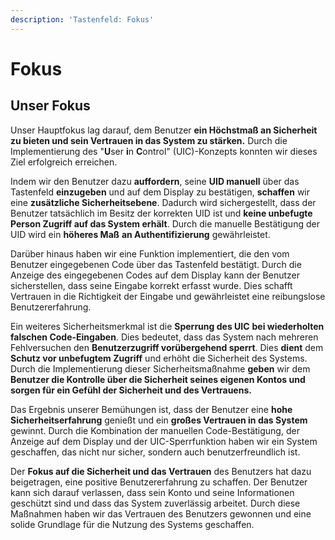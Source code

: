 ```yaml
---
description: 'Tastenfeld: Fokus'
---
```


# Fokus

## Unser Fokus

Unser Hauptfokus lag darauf, dem Benutzer **ein Höchstmaß an Sicherheit zu bieten und sein Vertrauen in das System zu stärken.** Durch die Implementierung des "**U**ser **i**n **C**ontrol" (UIC)-Konzepts konnten wir dieses Ziel erfolgreich erreichen.

Indem wir den Benutzer dazu **auffordern**, seine **UID manuell** über das Tastenfeld **einzugeben** und auf dem Display zu bestätigen, **schaffen** wir eine **zusätzliche Sicherheitsebene**. Dadurch wird sichergestellt, dass der Benutzer tatsächlich im Besitz der korrekten UID ist und **keine unbefugte Person Zugriff auf das System erhält**. Durch die manuelle Bestätigung der UID wird ein **höheres Maß** **an Authentifizierung** gewährleistet.

Darüber hinaus haben wir eine Funktion implementiert, die den vom Benutzer eingegebenen Code über das Tastenfeld bestätigt. Durch die Anzeige des eingegebenen Codes auf dem Display kann der Benutzer sicherstellen, dass seine Eingabe korrekt erfasst wurde. Dies schafft Vertrauen in die Richtigkeit der Eingabe und gewährleistet eine reibungslose Benutzererfahrung.

Ein weiteres Sicherheitsmerkmal ist die **Sperrung des UIC** **bei wiederholten falschen Code-Eingaben**. Dies bedeutet, dass das System nach mehreren Fehlversuchen den **Benutzerzugriff vorübergehend sperrt**. Dies **dient** dem **Schutz vor unbefugtem Zugriff** und erhöht die Sicherheit des Systems. Durch die Implementierung dieser Sicherheitsmaßnahme **geben** wir dem **Benutzer die Kontrolle über die Sicherheit seines eigenen Kontos und sorgen für ein Gefühl der Sicherheit und des Vertrauens.**

Das Ergebnis unserer Bemühungen ist, dass der Benutzer eine **hohe Sicherheitserfahrung** genießt und ein **großes Vertrauen in das System** gewinnt. Durch die Kombination der manuellen Code-Bestätigung, der Anzeige auf dem Display und der UIC-Sperrfunktion haben wir ein System geschaffen, das nicht nur sicher, sondern auch benutzerfreundlich ist.

Der **Fokus auf die Sicherheit und das Vertrauen** des Benutzers hat dazu beigetragen, eine positive Benutzererfahrung zu schaffen. Der Benutzer kann sich darauf verlassen, dass sein Konto und seine Informationen geschützt sind und dass das System zuverlässig arbeitet. Durch diese Maßnahmen haben wir das Vertrauen des Benutzers gewonnen und eine solide Grundlage für die Nutzung des Systems geschaffen.
